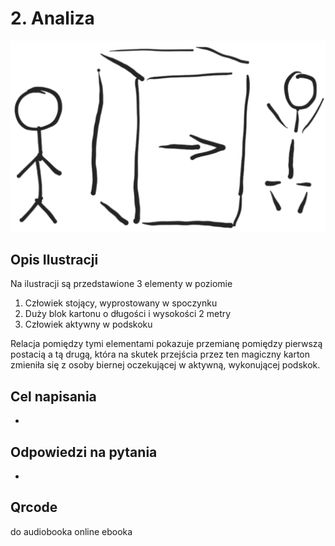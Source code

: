 # 2. Analiza

![wejście-wyjście](../img/we-wy.png)

## Opis Ilustracji

Na ilustracji są przedstawione 3 elementy w poziomie
1. Człowiek stojący, wyprostowany w spoczynku
2. Duży blok kartonu o długości i wysokości 2 metry
3. Człowiek aktywny w podskoku

Relacja pomiędzy tymi elementami pokazuje przemianę pomiędzy pierwszą postacią a tą drugą, która na skutek przejścia przez ten magiczny karton zmieniła się
z osoby biernej oczekującej w aktywną, wykonującej podskok.



## Cel napisania
+ 


## Odpowiedzi na pytania

+ 


## Qrcode
do audiobooka online
ebooka